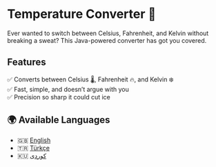#  Temperature Converter 🔄  

Ever wanted to switch between Celsius, Fahrenheit, and Kelvin without breaking a sweat? This Java-powered converter has got you covered.  

## Features  
✅ Converts between Celsius 🌡️, Fahrenheit 🔥, and Kelvin ❄️  
✅ Fast, simple, and doesn’t argue with you  
✅ Precision so sharp it could cut ice  


## 🌍 Available Languages  

- 🇬🇧 [English](README.md)  
- 🇹🇷 [Türkçe](README_TR.md)  
- 🇰🇺 [کوردی](README_KR.md)  

